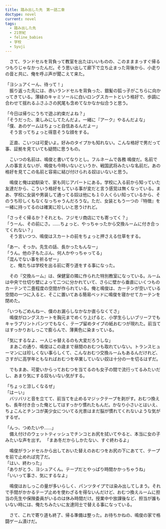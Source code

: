 ```yaml
---
title: 踏み出した先　第一話二章
doctype: novel
current: novel
tags:
  - 踏み出した先
  - 21世紀
  - feline_babies
  - 学校
  - Syuji
---
```

　さて、ランドセルを背負って教室を出たはいいものの、このまままっすぐ帰るつもりじゃなかったんだ。そう思い出して廊下で立ち止まった背後から、小走りの音と共に、俺を呼ぶ声が聞こえて来た。

「ヨシュアくーん、待って！」  
　振り返った先には、赤いランドセルを背負った、銀髪の狐っ子がこちらに向かってきている。薄緑のキャミソールに白いロングスカートという格好で、歩調に合わせて揺れるふさふさの尻尾も含めてなかなか似合うと思う。

「今日は帰りにうちで遊ぶ約束だよね？」  
「そうだった、楽しみにしてたんだよ。一緒に『アーク』やるんだよな」  
「僕、あのゲームはちょっと自信あるんだよー」  
　そう言ってちょっと得意そうな顔をする。

　正直、こいつは可愛いよ。好みのタイプかも知れない。こんな格好で男だって事、証拠を見ていても疑問に思うもの。

　こいつの名前は、鳴俊と書いてなりとし。フルネームで各務 鳴俊だ。名前で人の事言えないが、鳴俊も今時いないというか、戦国武将みたいな名前だ。あの格好を見てこの名前と容易に結び付けられる奴はいないと思う。

　鳴俊と俺は幼馴染で、家も同じアパートにある。学校に入る前から知っていた友達だから、こういう格好をしている事が変だと言う感覚は無くなっている。まあ、学校に女装や男装して通ってる奴は他にも１０人くらい知っているから、そのうち珍しくもなくなっちゃうんだろうな。ただ、女装ともう一つの『特徴』を一緒に持ってるのは確実に珍しいと思うけれど。

「さっそく帰るか？それとも、フジモリ商店にでも寄ってく？」  
「うーん、その前にさ。……ちょっと、やっちゃったから交換ルームに付き合ってくれない？」  
　そう言いつつ、鳴俊はスカートの前をちょっと押さえる仕草をする。

「あー、そっか。先生の話、長かったもんなー」  
「うん。他の子もたぶん、何人かやっちゃってる」  
「混んでない事を祈るぜー」  
　と、俺たちは学校を出る前に寄り道をする事になった。


　その『交換ルーム』は、保健室の隣に作られた特別教室になっている。ルームは中央で仕切り壁によって二つに分かれていて、さらに壁から垂直にいくつものカーテンで二畳程度の空間が作られている。俺と鳴俊は、カーテンが空いている空間の一つに入ると、そこに置いてある簡易ベッドに鳴俊を寝かせてカーテンを閉めた。

「いつもごめんねー、僕のお漏らしなかなか直らなくてさ」  
　鳴俊がロングスカートを胸元までめくり上げると、小学生らしいブリーフでもキャラプリントパンツでもなく、テープ留めタイプの紙おむつが現れた。前当てはすっかりおしっこで膨らんで、薄黄色に染まっている。

「気にするなよ、一人じゃ替えるのも大変だろうしな」  
　まあこの通り、鳴俊はこの歳まで昼間のおむつも取れていない。トランスヒューマンには珍しくない事らしくて、こんなおむつ交換ルームもあるんだけれど、さすがに高学年ともなればおむつを卒業していない奴は十分の一を切るはずだ。

　でもまあ、可愛いからっておむつを当てるのも女子の間で流行ってるみたいだし、あまり気にする奴もいない気がする。

「ちょっと涼しくなるぜ」  
「はーい」  
　バリバリと音を立てて、前当てを止めるマジックテープを剥がす。おむつ換えも、長年付き合った俺としてはすっかり慣れたもんだ。かなり小さいとはいえ、ちょこんとチンコが美少女についてる光景はまだ脳が慣れてくれないような気がするぜ。

「んっ、つめたいや……」  
　備え付けのウェットティッシュでチンコとお尻を拭いてやると、本当に女の子みたいな声を出す。
「まあ冬だからしかたない、すぐ終わるよ」

　鳴俊がランドセルから出しておいた替えのおむつをお尻の下にあてて、テープを前で止めれば完了だ。  
「はい、終わった」  
「ありがとう、ヨシュアくん。テープだとやっぱり時間かかっちゃうね」  
「いいって事さ、気にするなよ」


　鳴俊はおしっこの量が多いらしく、パンツタイプでは染み出してしまう。それで手間がかかるテープ止めを使わざるを得ないんだけど、おむつ換えルームに担当の先生や保険委員がいるのは休み時間だけ。授業中や放課後など、担当が誰もいない時には、俺たちみたいに友達同士で替える事になっている。

　さて、これで寄り道も終了、帰る準備は整った。お待ちかねの、鳴俊の家で格闘ゲーム漬けだ。
